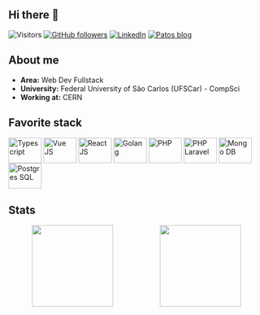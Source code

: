 ## Hi there 👋

![Visitors](https://komarev.com/ghpvc/?username=rodcoffani&color=cba6f7&style=flat&abbreviated=true)
[![GitHub followers](https://img.shields.io/github/followers/rodcoffani.svg?style=flat&label=Follow&color=f38ba8)](https://github.com/rodcoffani?tab=followers)
[![LinkedIn](https://img.shields.io/static/v1?message=LinkedIn&logo=logmein&label=&color=89b4fa&labelColor=1e1e2e&logoColor=white&labelColor=&style=flat)](https://www.linkedin.com/in/rcoff/)
[![Patos blog](https://img.shields.io/badge/PATOS_Blog-a6e3a1?style=flat&logo=duckduckgo&logoColor=000)](https://patos.dev)

###

## About me

- __Area:__ Web Dev Fullstack
- __University:__ Federal University of São Carlos (UFSCar) - CompSci
- __Working at:__ CERN

## Favorite stack
<div style="display: inline_block">
  <img align="center" alt="Typescript" height="50" width="65" src="https://cdn.jsdelivr.net/gh/devicons/devicon/icons/typescript/typescript-plain.svg">
  <img align="center" alt="Vue JS" height="50" width="65" src="https://cdn.jsdelivr.net/gh/devicons/devicon/icons/vuejs/vuejs-original.svg">
  <img align="center" alt="React JS" height="50" width="65" src="https://cdn.jsdelivr.net/gh/devicons/devicon/icons/react/react-original.svg">
  <img align="center" alt="Golang" height="50" width="65" src="https://cdn.jsdelivr.net/gh/devicons/devicon/icons/go/go-original.svg">
  <img align="center" alt="PHP" height="50" width="65" src="https://cdn.jsdelivr.net/gh/devicons/devicon/icons/php/php-original.svg">
  <img align="center" alt="PHP Laravel" height="50" width="65" src="https://cdn.jsdelivr.net/gh/devicons/devicon/icons/laravel/laravel-original.svg">
  <img align="center" alt="Mongo DB" height="50" width="65" src="https://cdn.jsdelivr.net/gh/devicons/devicon/icons/mongodb/mongodb-original-wordmark.svg">
  <img align="center" alt="Postgres SQL" height="50" width="65" src="https://cdn.jsdelivr.net/gh/devicons/devicon/icons/postgresql/postgresql-plain-wordmark.svg">
</div>

## Stats
<div style="display: flex; justify-content: space-around">
  <a href="https://github.com/rodcoffani"><img height=160 src="https://github-readme-stats.vercel.app/api?username=rodcoffani&show_icons=true&theme=dracula&include_all_commits=true&count_private=true&rank_icon=github"/></a>
  <a href="https://github.com/rodcoffani"><img height=160 src="https://github-readme-stats.vercel.app/api/top-langs/?username=rodcoffani&layout=compact&langs_count=6&theme=dracula"/>
  </a>
</div>
